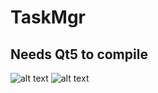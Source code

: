 TaskMgr
=======
Needs Qt5 to compile
------

![alt text](http://puu.sh/dO7Kr/97613e3a55.png "Process panel")
![alt text](http://puu.sh/dO70f/7ae9fc55f7.png "Global perfs")
